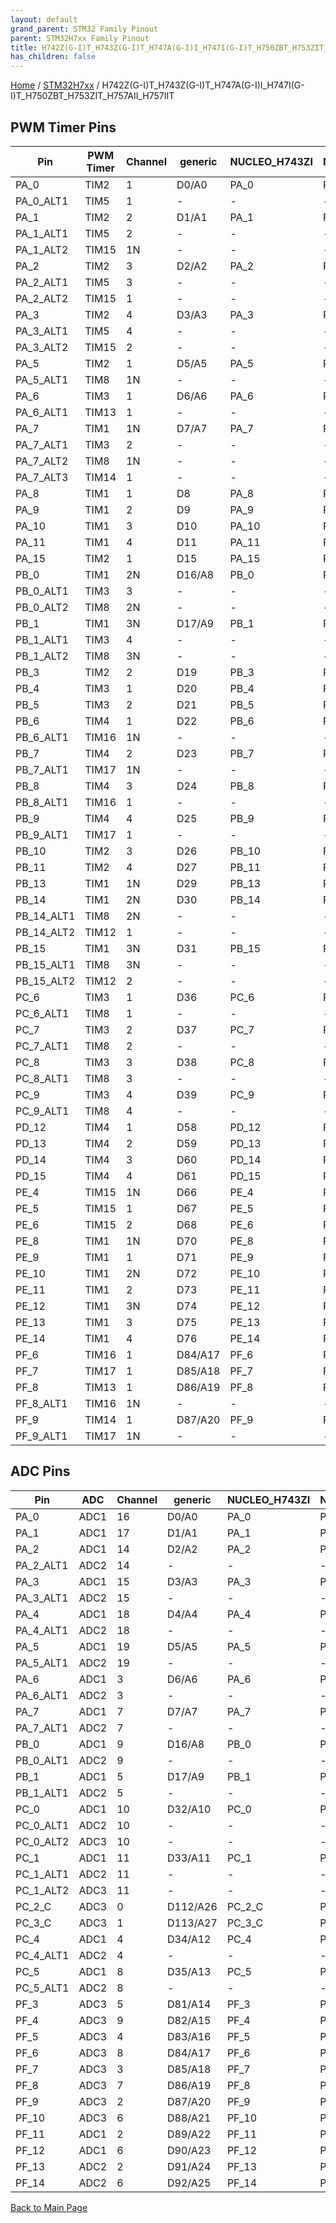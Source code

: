 ```yaml
---
layout: default
grand_parent: STM32 Family Pinout
parent: STM32H7xx Family Pinout
title: H742Z(G-I)T_H743Z(G-I)T_H747A(G-I)I_H747I(G-I)T_H750ZBT_H753ZIT_H757AII_H757IIT Pinout
has_children: false
---
```


[Home](../../index) / [STM32H7xx](../index) / H742Z(G-I)T_H743Z(G-I)T_H747A(G-I)I_H747I(G-I)T_H750ZBT_H753ZIT_H757AII_H757IIT

## PWM Timer Pins

| Pin | PWM Timer | Channel | generic | NUCLEO_H743ZI | NUCLEO_H753ZI |
| --- | --- | --- | --- | --- | --- |
| PA_0 | TIM2 | 1 | D0/A0 | PA_0 | PA_0 |
| PA_0_ALT1 | TIM5 | 1 | - | - | - |
| PA_1 | TIM2 | 2 | D1/A1 | PA_1 | PA_1 |
| PA_1_ALT1 | TIM5 | 2 | - | - | - |
| PA_1_ALT2 | TIM15 | 1N | - | - | - |
| PA_2 | TIM2 | 3 | D2/A2 | PA_2 | PA_2 |
| PA_2_ALT1 | TIM5 | 3 | - | - | - |
| PA_2_ALT2 | TIM15 | 1 | - | - | - |
| PA_3 | TIM2 | 4 | D3/A3 | PA_3 | PA_3 |
| PA_3_ALT1 | TIM5 | 4 | - | - | - |
| PA_3_ALT2 | TIM15 | 2 | - | - | - |
| PA_5 | TIM2 | 1 | D5/A5 | PA_5 | PA_5 |
| PA_5_ALT1 | TIM8 | 1N | - | - | - |
| PA_6 | TIM3 | 1 | D6/A6 | PA_6 | PA_6 |
| PA_6_ALT1 | TIM13 | 1 | - | - | - |
| PA_7 | TIM1 | 1N | D7/A7 | PA_7 | PA_7 |
| PA_7_ALT1 | TIM3 | 2 | - | - | - |
| PA_7_ALT2 | TIM8 | 1N | - | - | - |
| PA_7_ALT3 | TIM14 | 1 | - | - | - |
| PA_8 | TIM1 | 1 | D8 | PA_8 | PA_8 |
| PA_9 | TIM1 | 2 | D9 | PA_9 | PA_9 |
| PA_10 | TIM1 | 3 | D10 | PA_10 | PA_10 |
| PA_11 | TIM1 | 4 | D11 | PA_11 | PA_11 |
| PA_15 | TIM2 | 1 | D15 | PA_15 | PA_15 |
| PB_0 | TIM1 | 2N | D16/A8 | PB_0 | PB_0 |
| PB_0_ALT1 | TIM3 | 3 | - | - | - |
| PB_0_ALT2 | TIM8 | 2N | - | - | - |
| PB_1 | TIM1 | 3N | D17/A9 | PB_1 | PB_1 |
| PB_1_ALT1 | TIM3 | 4 | - | - | - |
| PB_1_ALT2 | TIM8 | 3N | - | - | - |
| PB_3 | TIM2 | 2 | D19 | PB_3 | PB_3 |
| PB_4 | TIM3 | 1 | D20 | PB_4 | PB_4 |
| PB_5 | TIM3 | 2 | D21 | PB_5 | PB_5 |
| PB_6 | TIM4 | 1 | D22 | PB_6 | PB_6 |
| PB_6_ALT1 | TIM16 | 1N | - | - | - |
| PB_7 | TIM4 | 2 | D23 | PB_7 | PB_7 |
| PB_7_ALT1 | TIM17 | 1N | - | - | - |
| PB_8 | TIM4 | 3 | D24 | PB_8 | PB_8 |
| PB_8_ALT1 | TIM16 | 1 | - | - | - |
| PB_9 | TIM4 | 4 | D25 | PB_9 | PB_9 |
| PB_9_ALT1 | TIM17 | 1 | - | - | - |
| PB_10 | TIM2 | 3 | D26 | PB_10 | PB_10 |
| PB_11 | TIM2 | 4 | D27 | PB_11 | PB_11 |
| PB_13 | TIM1 | 1N | D29 | PB_13 | PB_13 |
| PB_14 | TIM1 | 2N | D30 | PB_14 | PB_14 |
| PB_14_ALT1 | TIM8 | 2N | - | - | - |
| PB_14_ALT2 | TIM12 | 1 | - | - | - |
| PB_15 | TIM1 | 3N | D31 | PB_15 | PB_15 |
| PB_15_ALT1 | TIM8 | 3N | - | - | - |
| PB_15_ALT2 | TIM12 | 2 | - | - | - |
| PC_6 | TIM3 | 1 | D36 | PC_6 | PC_6 |
| PC_6_ALT1 | TIM8 | 1 | - | - | - |
| PC_7 | TIM3 | 2 | D37 | PC_7 | PC_7 |
| PC_7_ALT1 | TIM8 | 2 | - | - | - |
| PC_8 | TIM3 | 3 | D38 | PC_8 | PC_8 |
| PC_8_ALT1 | TIM8 | 3 | - | - | - |
| PC_9 | TIM3 | 4 | D39 | PC_9 | PC_9 |
| PC_9_ALT1 | TIM8 | 4 | - | - | - |
| PD_12 | TIM4 | 1 | D58 | PD_12 | PD_12 |
| PD_13 | TIM4 | 2 | D59 | PD_13 | PD_13 |
| PD_14 | TIM4 | 3 | D60 | PD_14 | PD_14 |
| PD_15 | TIM4 | 4 | D61 | PD_15 | PD_15 |
| PE_4 | TIM15 | 1N | D66 | PE_4 | PE_4 |
| PE_5 | TIM15 | 1 | D67 | PE_5 | PE_5 |
| PE_6 | TIM15 | 2 | D68 | PE_6 | PE_6 |
| PE_8 | TIM1 | 1N | D70 | PE_8 | PE_8 |
| PE_9 | TIM1 | 1 | D71 | PE_9 | PE_9 |
| PE_10 | TIM1 | 2N | D72 | PE_10 | PE_10 |
| PE_11 | TIM1 | 2 | D73 | PE_11 | PE_11 |
| PE_12 | TIM1 | 3N | D74 | PE_12 | PE_12 |
| PE_13 | TIM1 | 3 | D75 | PE_13 | PE_13 |
| PE_14 | TIM1 | 4 | D76 | PE_14 | PE_14 |
| PF_6 | TIM16 | 1 | D84/A17 | PF_6 | PF_6 |
| PF_7 | TIM17 | 1 | D85/A18 | PF_7 | PF_7 |
| PF_8 | TIM13 | 1 | D86/A19 | PF_8 | PF_8 |
| PF_8_ALT1 | TIM16 | 1N | - | - | - |
| PF_9 | TIM14 | 1 | D87/A20 | PF_9 | PF_9 |
| PF_9_ALT1 | TIM17 | 1N | - | - | - |


## ADC Pins

| Pin | ADC | Channel | generic | NUCLEO_H743ZI | NUCLEO_H753ZI |
| --- | --- | --- | --- | --- | --- |
| PA_0 | ADC1 | 16 | D0/A0 | PA_0 | PA_0 |
| PA_1 | ADC1 | 17 | D1/A1 | PA_1 | PA_1 |
| PA_2 | ADC1 | 14 | D2/A2 | PA_2 | PA_2 |
| PA_2_ALT1 | ADC2 | 14 | - | - | - |
| PA_3 | ADC1 | 15 | D3/A3 | PA_3 | PA_3 |
| PA_3_ALT1 | ADC2 | 15 | - | - | - |
| PA_4 | ADC1 | 18 | D4/A4 | PA_4 | PA_4 |
| PA_4_ALT1 | ADC2 | 18 | - | - | - |
| PA_5 | ADC1 | 19 | D5/A5 | PA_5 | PA_5 |
| PA_5_ALT1 | ADC2 | 19 | - | - | - |
| PA_6 | ADC1 | 3 | D6/A6 | PA_6 | PA_6 |
| PA_6_ALT1 | ADC2 | 3 | - | - | - |
| PA_7 | ADC1 | 7 | D7/A7 | PA_7 | PA_7 |
| PA_7_ALT1 | ADC2 | 7 | - | - | - |
| PB_0 | ADC1 | 9 | D16/A8 | PB_0 | PB_0 |
| PB_0_ALT1 | ADC2 | 9 | - | - | - |
| PB_1 | ADC1 | 5 | D17/A9 | PB_1 | PB_1 |
| PB_1_ALT1 | ADC2 | 5 | - | - | - |
| PC_0 | ADC1 | 10 | D32/A10 | PC_0 | PC_0 |
| PC_0_ALT1 | ADC2 | 10 | - | - | - |
| PC_0_ALT2 | ADC3 | 10 | - | - | - |
| PC_1 | ADC1 | 11 | D33/A11 | PC_1 | PC_1 |
| PC_1_ALT1 | ADC2 | 11 | - | - | - |
| PC_1_ALT2 | ADC3 | 11 | - | - | - |
| PC_2_C | ADC3 | 0 | D112/A26 | PC_2_C | PC_2_C |
| PC_3_C | ADC3 | 1 | D113/A27 | PC_3_C | PC_3_C |
| PC_4 | ADC1 | 4 | D34/A12 | PC_4 | PC_4 |
| PC_4_ALT1 | ADC2 | 4 | - | - | - |
| PC_5 | ADC1 | 8 | D35/A13 | PC_5 | PC_5 |
| PC_5_ALT1 | ADC2 | 8 | - | - | - |
| PF_3 | ADC3 | 5 | D81/A14 | PF_3 | PF_3 |
| PF_4 | ADC3 | 9 | D82/A15 | PF_4 | PF_4 |
| PF_5 | ADC3 | 4 | D83/A16 | PF_5 | PF_5 |
| PF_6 | ADC3 | 8 | D84/A17 | PF_6 | PF_6 |
| PF_7 | ADC3 | 3 | D85/A18 | PF_7 | PF_7 |
| PF_8 | ADC3 | 7 | D86/A19 | PF_8 | PF_8 |
| PF_9 | ADC3 | 2 | D87/A20 | PF_9 | PF_9 |
| PF_10 | ADC3 | 6 | D88/A21 | PF_10 | PF_10 |
| PF_11 | ADC1 | 2 | D89/A22 | PF_11 | PF_11 |
| PF_12 | ADC1 | 6 | D90/A23 | PF_12 | PF_12 |
| PF_13 | ADC2 | 2 | D91/A24 | PF_13 | PF_13 |
| PF_14 | ADC2 | 6 | D92/A25 | PF_14 | PF_14 |


[Back to Main Page](../../index)